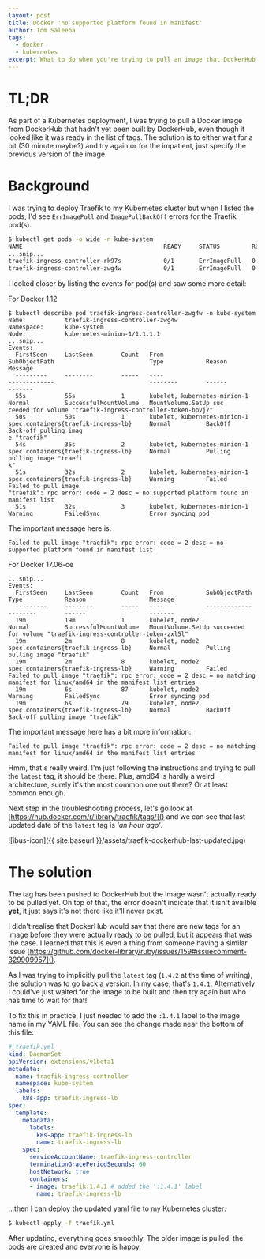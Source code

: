 ```yaml
---
layout: post
title: Docker 'no supported platform found in manifest'
author: Tom Saleeba
tags:
  - docker
  - kubernetes
excerpt: What to do when you're trying to pull an image that DockerHub hasn't built yet.
---
```


# TL;DR
As part of a Kubernetes deployment, I was trying to pull a Docker image from DockerHub that hadn't yet been built by DockerHub, even though it looked like it was ready in the list of tags. The solution is to either wait for a bit (30 minute maybe?) and try again or for the impatient, just specify the previous version of the image.

# Background
I was trying to deploy Traefik to my Kubernetes cluster but when I listed the pods, I'd see `ErrImagePull` and `ImagePullBackOff` errors for the Traefik pod(s).

```bash
$ kubectl get pods -o wide -n kube-system
NAME                                        READY     STATUS         RESTARTS   AGE       IP                NODE
...snip...
traefik-ingress-controller-rk97s            0/1       ErrImagePull   0          34s       1.1.1.2     kubernetes-minion-2
traefik-ingress-controller-zwg4w            0/1       ErrImagePull   0          34s       1.1.1.1     kubernetes-minion-1
```

I looked closer by listing the events for pod(s) and saw some more detail:

For Docker 1.12
```
$ kubectl describe pod traefik-ingress-controller-zwg4w -n kube-system
Name:           traefik-ingress-controller-zwg4w
Namespace:      kube-system
Node:           kubernetes-minion-1/1.1.1.1
...snip...
Events:
  FirstSeen     LastSeen        Count   From                            SubObjectPath                           Type            Reason                  Message
  ---------     --------        -----   ----                            -------------                           --------        ------                  -------
  55s           55s             1       kubelet, kubernetes-minion-1                                            Normal          SuccessfulMountVolume   MountVolume.SetUp suc
ceeded for volume "traefik-ingress-controller-token-bpvj7" 
  50s           50s             1       kubelet, kubernetes-minion-1    spec.containers{traefik-ingress-lb}     Normal          BackOff                 Back-off pulling imag
e "traefik"
  54s           35s             2       kubelet, kubernetes-minion-1    spec.containers{traefik-ingress-lb}     Normal          Pulling                 pulling image "traefi
k"
  51s           32s             2       kubelet, kubernetes-minion-1    spec.containers{traefik-ingress-lb}     Warning         Failed                  Failed to pull image 
"traefik": rpc error: code = 2 desc = no supported platform found in manifest list
  51s           32s             3       kubelet, kubernetes-minion-1                                            Warning         FailedSync              Error syncing pod
```
The important message here is:
```
Failed to pull image "traefik": rpc error: code = 2 desc = no supported platform found in manifest list
```
For Docker 17.06-ce
```
...snip...
Events:
  FirstSeen     LastSeen        Count   From            SubObjectPath                           Type            Reason                  Message
  ---------     --------        -----   ----            -------------                           --------        ------                  -------
  19m           19m             1       kubelet, node2                                          Normal          SuccessfulMountVolume   MountVolume.SetUp succeeded for volume "traefik-ingress-controller-token-zxl5l"
  19m           2m              8       kubelet, node2  spec.containers{traefik-ingress-lb}     Normal          Pulling                 pulling image "traefik"
  19m           2m              8       kubelet, node2  spec.containers{traefik-ingress-lb}     Warning         Failed                  Failed to pull image "traefik": rpc error: code = 2 desc = no matching manifest for linux/amd64 in the manifest list entries
  19m           6s              87      kubelet, node2                                          Warning         FailedSync              Error syncing pod
  19m           6s              79      kubelet, node2  spec.containers{traefik-ingress-lb}     Normal          BackOff                 Back-off pulling image "traefik"
```
The important message here has a bit more information:
```
Failed to pull image "traefik": rpc error: code = 2 desc = no matching manifest for linux/amd64 in the manifest list entries
```

Hmm, that's really weird. I'm just following the instructions and trying to pull the `latest` tag, it should be there. Plus, amd64 is hardly a weird architecture, surely it's the most common one out there? Or at least common enough.

Next step in the troubleshooting process, let's go look at [https://hub.docker.com/r/library/traefik/tags/]() and we can see that last updated date of the `latest` tag is *'an hour ago'*.

![ibus-icon]({{ site.baseurl }}/assets/traefik-dockerhub-last-updated.jpg)

# The solution

The tag has been pushed to DockerHub but the image wasn't actually ready to be pulled yet. On top of that, the error doesn't indicate that it isn't availble **yet**, it just says it's not there like it'll never exist.

I didn't realise that DockerHub would say that there are new tags for an image before they were actually ready to be pulled, but it appears that was the case. I learned that this is even a thing from someone having a similar issue [https://github.com/docker-library/ruby/issues/159#issuecomment-329909957]().

As I was trying to implicitly pull the `latest` tag (`1.4.2` at the time of writing), the solution was to go back a version. In my case, that's `1.4.1`. Alternatively I could've just waited for the image to be built and then try again but who has time to wait for that!

To fix this in practice, I just needed to add the `:1.4.1` label to the image name in my YAML file. You can see the change made near the bottom of this file:

```yaml
# traefik.yml
kind: DaemonSet
apiVersion: extensions/v1beta1
metadata:
  name: traefik-ingress-controller
  namespace: kube-system
  labels:
    k8s-app: traefik-ingress-lb
spec:
  template:
    metadata:
      labels:
        k8s-app: traefik-ingress-lb
        name: traefik-ingress-lb
    spec:
      serviceAccountName: traefik-ingress-controller
      terminationGracePeriodSeconds: 60
      hostNetwork: true
      containers:
      - image: traefik:1.4.1 # added the ':1.4.1' label
        name: traefik-ingress-lb
```
...then I can deploy the updated yaml file to my Kubernetes cluster:
```bash
$ kubectl apply -f traefik.yml
```

After updating, everything goes smoothly. The older image is pulled, the pods are created and everyone is happy.
